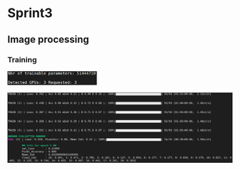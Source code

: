 # Sprint3
## Image processing
### Training

<p align="left">
  <img src="picture/gpus.PNG" width=200/>
</p>

<p align="left">
  <img src="picture/train_5.PNG" width=800/>
</p>
